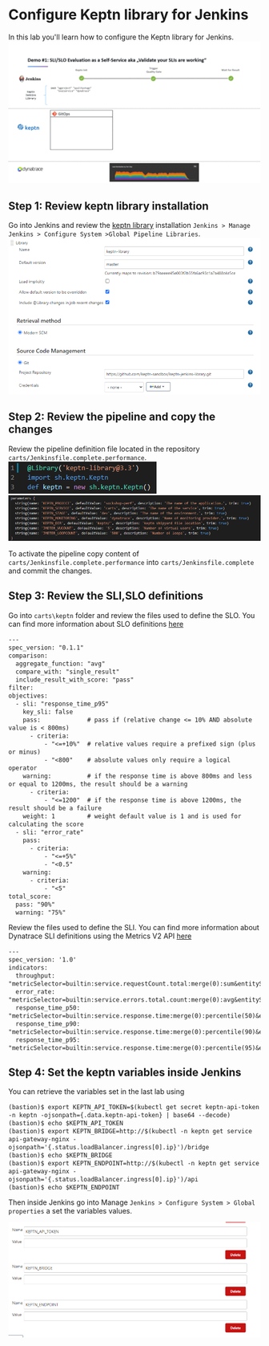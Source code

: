 # Configure Keptn library for Jenkins
In this lab you'll learn how to configure the Keptn library for Jenkins.
![keptn](./assets/evalpipeline_animated.gif)

## Step 1: Review keptn library installation
Go into Jenkins and review the [keptn library](https://github.com/keptn-sandbox/keptn-jenkins-library.git) installation `Jenkins > Manage Jenkins > Configure System >Global Pipeline Libraries`.
![keptn](./assets/keptn-jenkins-library.PNG)

## Step 2: Review the pipeline and copy the changes

Review the pipeline definition file located in the repository `carts/Jenkinsfile.complete.performance`. 
![keptn](./assets/keptn-jenkinspipeline0.PNG)
![keptn](./assets/keptn-jenkinspipeline1.PNG)

To activate the pipeline copy content of `carts/Jenkinsfile.complete.performance` into `carts/Jenkinsfile.complete` and commit the changes.

## Step 3: Review the SLI,SLO definitions

Go into `carts\keptn` folder and review the files used to define the SLO. You can find more information about SLO definitions [here](https://keptn.sh/docs/0.7.x/quality_gates/slo/)

```
---
spec_version: "0.1.1"
comparison:
  aggregate_function: "avg"
  compare_with: "single_result"
  include_result_with_score: "pass"
filter:
objectives:
  - sli: "response_time_p95"
    key_sli: false
    pass:             # pass if (relative change <= 10% AND absolute value is < 800ms)
      - criteria:
          - "<=+10%"  # relative values require a prefixed sign (plus or minus)
          - "<800"    # absolute values only require a logical operator
    warning:          # if the response time is above 800ms and less or equal to 1200ms, the result should be a warning
      - criteria:
          - "<=1200"  # if the response time is above 1200ms, the result should be a failure
    weight: 1         # weight default value is 1 and is used for calculating the score
  - sli: "error_rate"
    pass:
      - criteria:
          - "<=+5%"
          - "<0.5"
    warning:
      - criteria:
          - "<5"
total_score:
  pass: "90%"
  warning: "75%"
```

Review the files used to define the SLI. You can find more information about Dynatrace SLI definitions using the Metrics V2 API [here](https://www.dynatrace.com/support/help/dynatrace-api/environment-api/metric-v2/)

```
---
spec_version: '1.0'
indicators:
  throughput:          "metricSelector=builtin:service.requestCount.total:merge(0):sum&entitySelector=tag(environment:$STAGE),tag(app:$SERVICE),type(SERVICE)"
  error_rate:          "metricSelector=builtin:service.errors.total.count:merge(0):avg&entitySelector=tag(environment:$STAGE),tag(app:$SERVICE),type(SERVICE)"
  response_time_p50:   "metricSelector=builtin:service.response.time:merge(0):percentile(50)&entitySelector=tag(environment:$STAGE),tag(app:$SERVICE),type(SERVICE)"
  response_time_p90:   "metricSelector=builtin:service.response.time:merge(0):percentile(90)&entitySelector=tag(environment:$STAGE),tag(app:$SERVICE),type(SERVICE)"
  response_time_p95:   "metricSelector=builtin:service.response.time:merge(0):percentile(95)&entitySelector=tag(environment:$STAGE),tag(app:$SERVICE),type(SERVICE)"

```

## Step 4: Set the keptn variables inside Jenkins

You can retrieve the variables set in the last lab using

```
(bastion)$ export KEPTN_API_TOKEN=$(kubectl get secret keptn-api-token -n keptn -ojsonpath={.data.keptn-api-token} | base64 --decode)
(bastion)$ echo $KEPTN_API_TOKEN
(bastion)$ export KEPTN_BRIDGE=http://$(kubectl -n keptn get service api-gateway-nginx -ojsonpath='{.status.loadBalancer.ingress[0].ip}')/bridge
(bastion)$ echo $KEPTN_BRIDGE
(bastion)$ export KEPTN_ENDPOINT=http://$(kubectl -n keptn get service api-gateway-nginx -ojsonpath='{.status.loadBalancer.ingress[0].ip}')/api
(bastion)$ echo $KEPTN_ENDPOINT
```

Then inside Jenkins go into Manage `Jenkins > Configure System > Global properties` a set the variables values.

![keptn](./assets/keptn-variables.png)

